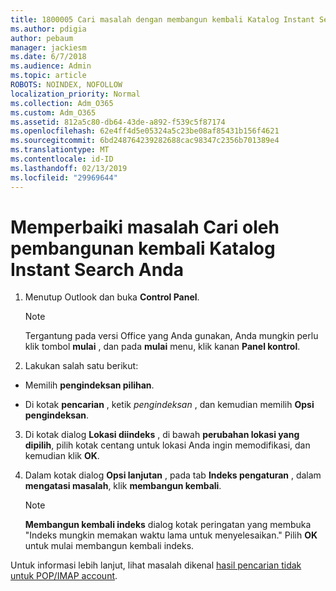 ```yaml
---
title: 1800005 Cari masalah dengan membangun kembali Katalog Instant Search Anda
ms.author: pdigia
author: pebaum
manager: jackiesm
ms.date: 6/7/2018
ms.audience: Admin
ms.topic: article
ROBOTS: NOINDEX, NOFOLLOW
localization_priority: Normal
ms.collection: Adm_O365
ms.custom: Adm_O365
ms.assetid: 812a5c80-db64-43de-a892-f539c5f87174
ms.openlocfilehash: 62e4ff4d5e05324a5c23be08af85431b156f4621
ms.sourcegitcommit: 6bd248764239282688cac98347c2356b701389e4
ms.translationtype: MT
ms.contentlocale: id-ID
ms.lasthandoff: 02/13/2019
ms.locfileid: "29969644"
---
```

# <a name="fix-search-issues-by-rebuilding-your-instant-search-catalog"></a>Memperbaiki masalah Cari oleh pembangunan kembali Katalog Instant Search Anda

1. Menutup Outlook dan buka **Control Panel**.
    
    > [!NOTE]
    > Tergantung pada versi Office yang Anda gunakan, Anda mungkin perlu klik tombol **mulai** , dan pada **mulai** menu, klik kanan **Panel kontrol**. 
  
2. Lakukan salah satu berikut:
    
  - Memilih **pengindeksan pilihan**.
    
  - Di kotak **pencarian** , ketik *pengindeksan* , dan kemudian memilih **Opsi pengindeksan**.
    
3. Di kotak dialog **Lokasi diindeks** , di bawah **perubahan lokasi yang dipilih**, pilih kotak centang untuk lokasi Anda ingin memodifikasi, dan kemudian klik **OK**.
    
4. Dalam kotak dialog **Opsi lanjutan** , pada tab **Indeks pengaturan** , dalam **mengatasi masalah**, klik **membangun kembali**.
    
    > [!NOTE]
    > **Membangun kembali indeks** dialog kotak peringatan yang membuka "Indeks mungkin memakan waktu lama untuk menyelesaikan." Pilih **OK** untuk mulai membangun kembali indeks. 
  
Untuk informasi lebih lanjut, lihat masalah dikenal [hasil pencarian tidak untuk POP/IMAP account](https://support.office.com/article/51c9d2c7-a3db-4358-afdf-50d3a9e57039.aspx).
  


